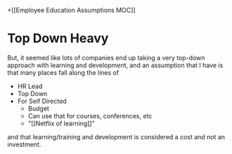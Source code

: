+[[Employee Education Assumptions MOC]]

# Top Down Heavy

But, it seemed like lots of companies end up taking a very top-down approach with learning and development, and an assumption that I have is that many places fall along the lines of

- HR Lead 
- Top Down 
- For Self Directed 
	- Budget 
	- Can use that for courses, conferences, etc
	- "[[Netflix of learning]]"

and that learning/training and development is considered a cost and not an investment.
